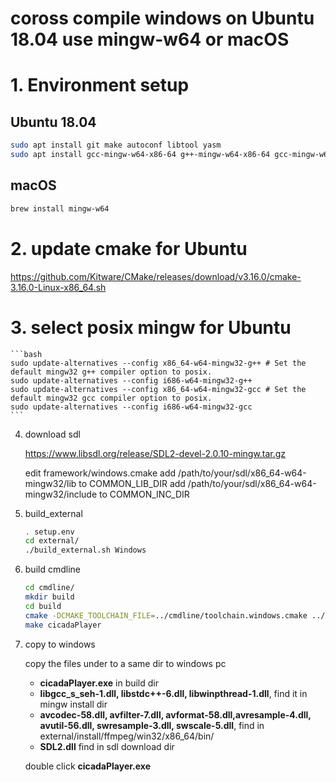 # coross compile windows on Ubuntu 18.04 use mingw-w64 or macOS


# 1. Environment setup

## Ubuntu 18.04

```bash
sudo apt install git make autoconf libtool yasm
sudo apt install gcc-mingw-w64-x86-64 g++-mingw-w64-x86-64 gcc-mingw-w64-i686 g++-mingw-w64-i686
```

## macOS

```bash
brew install mingw-w64
```

# 2. update cmake for Ubuntu
https://github.com/Kitware/CMake/releases/download/v3.16.0/cmake-3.16.0-Linux-x86_64.sh

# 3. select posix mingw for Ubuntu
    ```bash
    sudo update-alternatives --config x86_64-w64-mingw32-g++ # Set the default mingw32 g++ compiler option to posix.
    sudo update-alternatives --config i686-w64-mingw32-g++   
    sudo update-alternatives --config x86_64-w64-mingw32-gcc # Set the default mingw32 gcc compiler option to posix.
    sudo update-alternatives --config i686-w64-mingw32-gcc
    ```

4. download sdl

   https://www.libsdl.org/release/SDL2-devel-2.0.10-mingw.tar.gz

   edit framework/windows.cmake
   add /path/to/your/sdl/x86_64-w64-mingw32/lib to COMMON_LIB_DIR
   add /path/to/your/sdl/x86_64-w64-mingw32/include to COMMON_INC_DIR

4. build_external

    ```bash
    . setup.env
    cd external/
    ./build_external.sh Windows
    ```
   
5. build cmdline
    ```bash
    cd cmdline/
    mkdir build
    cd build
    cmake -DCMAKE_TOOLCHAIN_FILE=../cmdline/toolchain.windows.cmake ../
    make cicadaPlayer
    ```
6. copy to windows

    copy the files under to a same dir to windows pc
     - **cicadaPlayer.exe** in build dir
     - **libgcc_s_seh-1.dll,  libstdc++-6.dll, libwinpthread-1.dll**, find it in mingw install dir
     - **avcodec-58.dll, avfilter-7.dll, avformat-58.dll,avresample-4.dll, avutil-56.dll, swresample-3.dll, swscale-5.dll**, find in external/install/ffmpeg/win32/x86_64/bin/
     - **SDL2.dll** find in sdl download dir

     double click **cicadaPlayer.exe**


